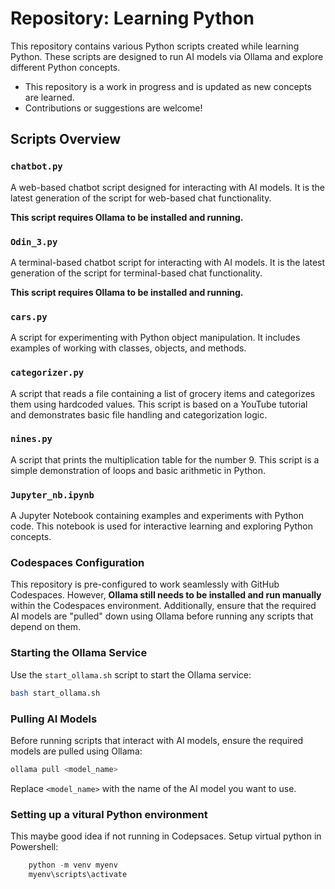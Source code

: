 # Repository: Learning Python

This repository contains various Python scripts created while learning Python. These scripts are designed to run AI models via Ollama and explore different Python concepts.

- This repository is a work in progress and is updated as new concepts are learned.
- Contributions or suggestions are welcome!


## Scripts Overview

### `chatbot.py`
A web-based chatbot script designed for interacting with AI models. It is the latest generation of the script for web-based chat functionality.

**This script requires Ollama to be installed and running.** 

### `Odin_3.py`
A terminal-based chatbot script for interacting with AI models.  It is the latest generation of the script for terminal-based chat functionality.

**This script requires Ollama to be installed and running.** 

### `cars.py`
A script for experimenting with Python object manipulation. It includes examples of working with classes, objects, and methods.

### `categorizer.py`
A script that reads a file containing a list of grocery items and categorizes them using hardcoded values. This script is based on a YouTube tutorial and demonstrates basic file handling and categorization logic.

### `nines.py`
A script that prints the multiplication table for the number 9. This script is a simple demonstration of loops and basic arithmetic in Python.

### `Jupyter_nb.ipynb`
A Jupyter Notebook containing examples and experiments with Python code. This notebook is used for interactive learning and exploring Python concepts.

### Codespaces Configuration
This repository is pre-configured to work seamlessly with GitHub Codespaces. However, **Ollama still needs to be installed and run manually** within the Codespaces environment. Additionally, ensure that the required AI models are "pulled" down using Ollama before running any scripts that depend on them.

### Starting the Ollama Service
Use the `start_ollama.sh` script to start the Ollama service:
```bash
bash start_ollama.sh
```

### Pulling AI Models
Before running scripts that interact with AI models, ensure the required models are pulled using Ollama:
```bash
ollama pull <model_name>
```
Replace `<model_name>` with the name of the AI model you want to use.

### Setting up a vitural Python environment 
This maybe good idea if not running in Codepsaces.
Setup virtual python in Powershell:
```powershell
    python -m venv myenv
    myenv\scripts\activate
```